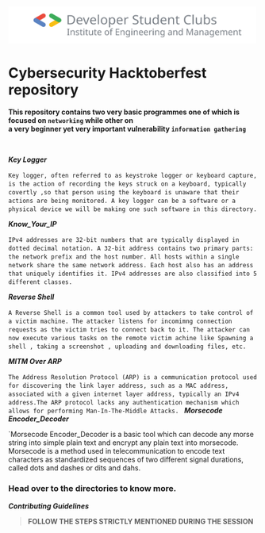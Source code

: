 
<img src="assets/logo.svg" alt="dsc logo" width="500"/>


# Cybersecurity Hacktoberfest repository

**This repository contains two very basic  programmes one of which is focused on ``networking`` while other on </br> a very beginner yet very important vulnerability ``information gathering``**

</br>

***Key Logger***

`Key logger, often referred to as keystroke logger or keyboard capture, is the action of recording the keys struck on a keyboard, typically covertly ,so that person using the keyboard is unaware that their actions are being monitored. A key logger can be a software or a physical device we will be making one such software in this directory.`


***Know_Your_IP***

`IPv4 addresses are 32-bit numbers that are typically displayed in dotted decimal notation. A 32-bit address contains two primary parts: the network prefix and the host number. All hosts within a single network share the same network address. Each host also has an address that uniquely identifies it. IPv4 addresses are also classified into 5 different classes.`

***Reverse Shell***

`A Reverse Shell is a common tool used by attackers to take control of a victim machine. The attacker listens for incomimng connection requests as the victim tries to connect back to it. The attacker can now execute various tasks on the remote victim achine like Spawning a shell , taking a screenshot , uploading and downloading files, etc.`

***MITM Over ARP***

`The Address Resolution Protocol (ARP) is a communication protocol used for discovering the link layer address, such as a MAC address, associated with a given internet layer address, typically an IPv4 address.The ARP protocol lacks any authentication mechanism which allows for performing Man-In-The-Middle Attacks.
`
***Morsecode Encoder_Decoder***

`Morsecode Encoder_Decoder is a basic tool which can decode any morse string into simple plain text and encrypt any plain text into morsecode. Morsecode is a method used in telecommunication to encode text characters as standardized sequences of two different signal durations, called dots and dashes or dits and dahs.

### Head over to the directories to know more.

*__Contributing Guidelines__*

> **FOLLOW THE STEPS STRICTLY MENTIONED DURING THE SESSION**
